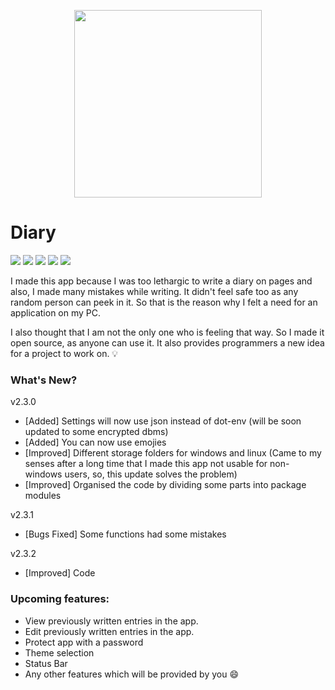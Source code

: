 <p align="center">
  <img 
    width="300"
    height="300"
    src="https://raw.githubusercontent.com/naffydharni006/Diary/v2.0/logo.jpg"
  >
</p>

# Diary

![](https://img.shields.io/badge/version-v2.3.2-orange?style=for-the-badge) ![](https://img.shields.io/github/issues/naffydharni006/Diary?style=for-the-badge) ![](https://img.shields.io/github/forks/naffydharni006/Diary?style=for-the-badge) ![](https://img.shields.io/github/stars/naffydharni006/Diary?style=for-the-badge) ![](https://img.shields.io/github/license/naffydharni006/Diary?style=for-the-badge)

I made this app because I was too lethargic to write a diary on pages and also, I made many mistakes while writing. It didn't feel safe too as any random person can peek in it.
So that is the reason why I felt a need for an application on my PC.

I also thought that I am not the only one who is feeling that way. So I made it open source, as anyone can use it.
It also provides programmers a new idea for a project to work on. 💡

### What's New?
<!-- #one -->
v2.3.0
- [Added] Settings will now use json instead of dot-env (will be soon updated to some encrypted dbms)
- [Added] You can now use emojies
- [Improved] Different storage folders for windows and linux (Came to my senses after a long time that I made this app not usable for non-windows users, so, this update solves the problem)
- [Improved] Organised the code by dividing some parts into package modules
<!-- #one -->
<!-- #two -->
v2.3.1
- [Bugs Fixed] Some functions had some mistakes
<!-- #two -->
<!-- #three -->
v2.3.2
- [Improved] Code
<!-- #three -->

### Upcoming features:
- View previously written entries in the app.
- Edit previously written entries in the app.
- Protect app with a password
- Theme selection
- Status Bar
- Any other features which will be provided by you 😄
